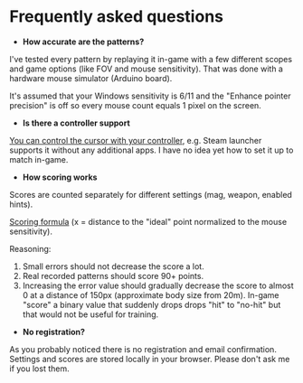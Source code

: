 # Frequently asked questions

- **How accurate are the patterns?**

I've tested every pattern by replaying it in-game with a few different scopes and game options (like FOV and mouse sensitivity). That was done with a hardware mouse simulator (Arduino board).

It's assumed that your Windows sensitivity is 6/11 and the "Enhance pointer precision" is off so every mouse count equals 1 pixel on the screen.

- **Is there a controller support**

[You can control the cursor with your controller](https://uk.pcmag.com/controllers-accessories/132034/how-to-turn-your-game-controller-into-a-computer-mouse), e.g. Steam launcher supports it without any additional apps. I have no idea yet how to set it up to match in-game.

- **How scoring works**

Scores are counted separately for different settings (mag, weapon, enabled hints).

[Scoring formula](https://www.desmos.com/calculator/csaihi8x3j) (x = distance to the "ideal" point normalized to the mouse sensitivity).

Reasoning:
1. Small errors should not decrease the score a lot.
2. Real recorded patterns should score 90+ points.
3. Increasing the error value should gradually decrease the score to almost 0 at a distance of 150px (approximate body size from 20m).
   In-game "score" a binary value that suddenly drops drops "hit" to "no-hit" but that would not be useful for training.

- **No registration?**

As you probably noticed there is no registration and email confirmation.
Settings and scores are stored locally in your browser. Please don't ask me if you lost them.